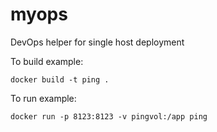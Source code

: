 # myops
DevOps helper for single host deployment

To build example:
```
docker build -t ping .
```

To run example:
```
docker run -p 8123:8123 -v pingvol:/app ping
```
